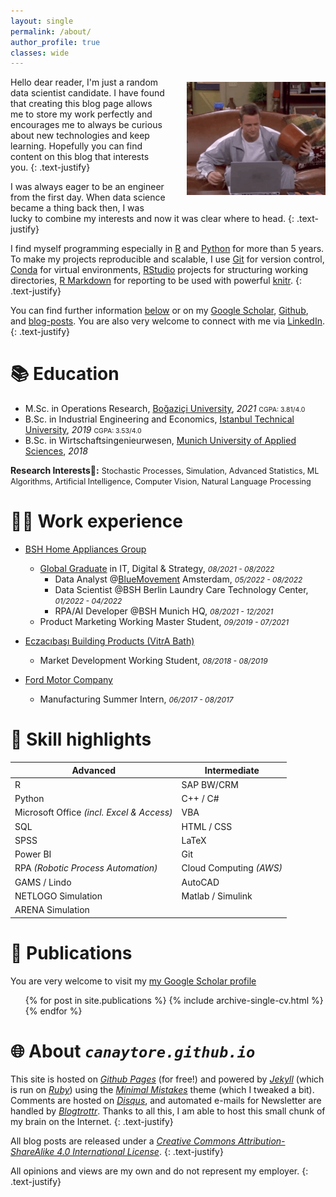 ```yaml
---
layout: single
permalink: /about/
author_profile: true
classes: wide
---
```


<img style="float: right; width: 44%; padding-left: 32px; padding-top: 8px; padding-bottom: 12px;" src="/assets/images/chandler.gif"> Hello dear reader, I'm just a random data scientist candidate. I have found that creating this blog page allows me to store my work perfectly and encourages me to always be curious about new technologies and keep learning. Hopefully you can find content on this blog that interests you.
{: .text-justify} 

I was always eager to be an engineer from the first day. When data science became a thing back then, I was lucky to combine my interests and now it was clear where to head. 
{: .text-justify}

I find myself programming especially in <a href="https://www.r-project.org/" target="_blank">R</a> and <a href="https://www.python.org/" target="_blank">Python</a> for more than 5 years. To make my projects reproducible and scalable, I use <a href="https://git-scm.com/" target="_blank">Git</a> for version control, <a href="https://docs.conda.io/" target="_blank">Conda</a> for virtual environments, <a href="https://www.rstudio.com/" target="_blank">RStudio</a> projects for structuring working directories, <a href="https://rmarkdown.rstudio.com/" target="_blank">R Markdown</a> for reporting to be used with powerful <a href="https://yihui.org/knitr/" target="_blank">knitr</a>.
{: .text-justify}

You can find further information <u>below</u> or on my <a href="https://scholar.google.com/citations?user=mbMndyUAAAAJ=en" target="_blank">Google Scholar</a>, <a href="https://github.com/canaytore/" target="_blank">Github</a>, and <a href="http://canaytore.github.io/blog/" target="_blank">blog-posts</a>. You are also very welcome to connect with me via <a href="https://linkedin.com/in/canaytore/" target="_blank">LinkedIn</a>.
{: .text-justify}

📚 Education
======

- M.Sc. in Operations Research, <a href="https://www.boun.edu.tr/" target="_blank">Boğaziçi University</a>, *2021* <font style="font-size:75%;">CGPA: 3.81/4.0</font>
- B.Sc. in Industrial Engineering and Economics, <a href="https://www.itu.edu.tr/" target="_blank">Istanbul Technical University</a>, *2019* <font style="font-size:75%;">CGPA: 3.53/4.0</font>
- B.Sc. in Wirtschaftsingenieurwesen, <a href="https://www.hm.edu/en/" target="_blank">Munich University of Applied Sciences</a>, *2018*

**Research Interests🔎:** <font style="font-size:90%; text-align: justify;">Stochastic Processes, Simulation, Advanced Statistics, ML Algorithms, Artificial Intelligence, Computer Vision, Natural Language Processing</font>

👨‍💻 Work experience
======

- <a href="https://www.bsh-group.com/" target="_blank">BSH Home Appliances Group</a>
  - <a href="https://www.bsh-group.com/career/global-graduate-accelerator" target="_blank">Global Graduate</a> in IT, Digital & Strategy, <font style="font-size:85%; font-style: italic;">08/2021 - 08/2022</font>
    - Data Analyst @<a href="https://www.bluemovement.com/nl-en" target="_blank">BlueMovement</a> Amsterdam, <font style="font-size:85%; font-style: italic;">05/2022 - 08/2022</font>
    - Data Scientist @BSH Berlin Laundry Care Technology Center, <font style="font-size:85%; font-style: italic;">01/2022 - 04/2022</font>
    - RPA/AI Developer @BSH Munich HQ, <font style="font-size:85%; font-style: italic;">08/2021 - 12/2021</font>
  - Product Marketing Working Master Student, <font style="font-size:85%; font-style: italic;">09/2019 - 07/2021</font>

- <a href="https://www.vitraglobal.com/" target="_blank">Eczacıbaşı Building Products (VitrA Bath)</a>
  - Market Development Working Student, <font style="font-size:85%; font-style: italic;">08/2018 - 08/2019</font>

- <a href="https://www.fordotosan.com.tr/en" target="_blank">Ford Motor Company</a>
  - Manufacturing Summer Intern, <font style="font-size:85%; font-style: italic;">06/2017 - 08/2017</font>

💪 Skill highlights
======

| Advanced                                  | Intermediate                |
|-------------------------------------------|-----------------------------|
| R                                         | SAP BW/CRM                  |
| Python                                    | C++ / C#                    |
| Microsoft Office _(incl. Excel & Access)_ | VBA                         |
| SQL                                       | HTML / CSS                  |
| SPSS                                      | LaTeX                       |
| Power BI                                  | Git                         |
| RPA _(Robotic Process Automation)_        | Cloud Computing _(AWS)_     |
| GAMS / Lindo                              | AutoCAD                     |
| NETLOGO Simulation                        | Matlab / Simulink           |
| ARENA Simulation                          |                             |

📰 Publications
======

You are very welcome to visit my <a href="https://scholar.google.com/citations?user=mbMndyUAAAAJ=en" target="_blank">my Google Scholar profile <i class="fas fa-graduation-cap"></i></a>

  <ul>{% for post in site.publications %}
    {% include archive-single-cv.html %}
  {% endfor %}</ul>
  
<!--
Talks
======
  <ul>{% for post in site.talks %}
    {% include archive-single-talk-cv.html %}
  {% endfor %}</ul> 
  
Teaching
======
  <ul>{% for post in site.teaching %}
    {% include archive-single-cv.html %}
  {% endfor %}</ul>
-->

🌐 About _`canaytore.github.io`_
======

This site is hosted on <a href="https://pages.github.com/" target="_blank">_Github Pages_</a> (for free!) and powered by <a href="http://jekyllrb.com/" target="_blank">_Jekyll_</a> (which is run on <a href="https://www.ruby-lang.org/en/" target="_blank">_Ruby_</a>) using the <a href="https://mademistakes.com/work/minimal-mistakes-jekyll-theme/" target="_blank">_Minimal Mistakes_</a> theme (which I tweaked a bit). Comments are hosted on <a href="https://disqus.com/" target="_blank">_Disqus_</a>, and automated e-mails for Newsletter are handled by <a href="https://blogtrottr.com/" target="_blank">_Blogtrottr_</a>. Thanks to all this, I am able to host this small chunk of my brain on the Internet.
{: .text-justify}

All blog posts are released under a <a href="https://creativecommons.org/licenses/by-sa/4.0/" target="_blank">_Creative Commons Attribution-ShareAlike 4.0 International License_</a>.
{: .text-justify}

All opinions and views are my own and do not represent my employer.
{: .text-justify}